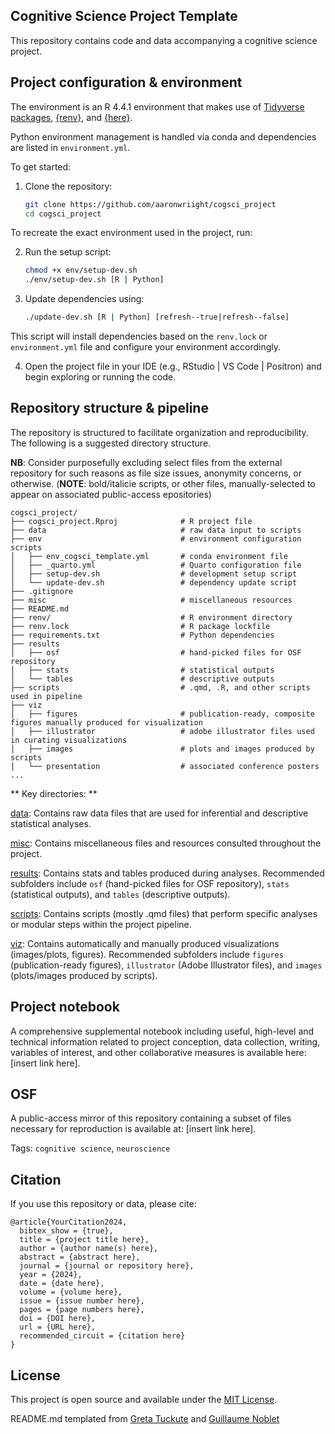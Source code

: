 ## Cognitive Science Project Template

This repository contains code and data accompanying a cognitive science project.

## Project configuration & environment

The environment is an R 4.4.1 environment that makes use of [Tidyverse packages](https://www.tidyverse.org/packages/), [{renv}](https://rstudio.github.io/renv/), and [{here}](https://here.r-lib.org).

Python environment management is handled via conda and dependencies are listed in `environment.yml`.

To get started:

1.  Clone the repository:

    ``` bash
    git clone https://github.com/aaronwriight/cogsci_project
    cd cogsci_project
    ```

To recreate the exact environment used in the project, run:

2.  Run the setup script:

    ``` bash
    chmod +x env/setup-dev.sh
    ./env/setup-dev.sh [R | Python]
    ```

3.  Update dependencies using:

    ``` bash
    ./update-dev.sh [R | Python] [refresh--true|refresh--false]
    ```

This script will install dependencies based on the `renv.lock` or `environment.yml` file and configure your environment accordingly.

4.  Open the project file in your IDE (e.g., RStudio | VS Code | Positron) and begin exploring or running the code.

## Repository structure & pipeline

The repository is structured to facilitate organization and reproducibility. The following is a suggested directory structure.

**NB**: Consider purposefully excluding select files from the external repository for such reasons as file size issues, anonymity concerns, or otherwise. (**NOTE**: bold/italicie scripts, or other files, manually-selected to appear on associated public-access epositories)

```         
cogsci_project/
├── cogsci_project.Rproj              # R project file
├── data                              # raw data input to scripts
├── env                               # environment configuration scripts
│   ├── env_cogsci_template.yml       # conda environment file
│   ├── _quarto.yml                   # Quarto configuration file
│   ├── setup-dev.sh                  # development setup script
│   └── update-dev.sh                 # dependency update script    
├── .gitignore
├── misc                              # miscellaneous resources
├── README.md
├── renv/                             # R environment directory
├── renv.lock                         # R package lockfile
├── requirements.txt                  # Python dependencies
├── results
│   ├── osf                           # hand-picked files for OSF repository
│   ├── stats                         # statistical outputs
│   └── tables                        # descriptive outputs
├── scripts                           # .qmd, .R, and other scripts used in pipeline
├── viz
│   ├── figures                       # publication-ready, composite figures manually produced for visualization
│   ├── illustrator                   # adobe illustrator files used in curating visualizations
│   ├── images                        # plots and images produced by scripts
│   └── presentation                  # associated conference posters
...
```

** Key directories: **

[data](./data): Contains raw data files that are used for inferential and descriptive statistical analyses.

[misc](./misc): Contains miscellaneous files and resources consulted throughout the project.

[results](./results): Contains stats and tables produced during analyses. Recommended subfolders include `osf` (hand-picked files for OSF repository), `stats` (statistical outputs), and `tables` (descriptive outputs).

[scripts](./scripts): Contains scripts (mostly .qmd files) that perform specific analyses or modular steps within the project pipeline.

[viz](./viz): Contains automatically and manually produced visualizations (images/plots, figures). Recommended subfolders include `figures` (publication-ready figures), `illustrator` (Adobe Illustrator files), and `images` (plots/images produced by scripts).

## Project notebook

A comprehensive supplemental notebook including useful, high-level and technical information related to project conception, data collection, writing, variables of interest, and other collaborative measures is available here: [insert link here].

## OSF

A public-access mirror of this repository containing a subset of files necessary for reproduction is available at: [insert link here].

Tags: `cognitive science`, `neuroscience`

## Citation

If you use this repository or data, please cite:

```         
@article{YourCitation2024,
  bibtex_show = {true},
  title = {project title here},
  author = {author name(s) here},
  abstract = {abstract here},
  journal = {journal or repository here},
  year = {2024},
  date = {date here},
  volume = {volume here},
  issue = {issue number here},
  pages = {page numbers here},
  doi = {DOI here},
  url = {URL here},
  recommended_circuit = {citation here}
}
```

## License

This project is open source and available under the [MIT License](LICENSE).

README.md templated from [Greta Tuckute](https://github.com/gretatuckute/drive_suppress_brains/blob/main/README.md) and [Guillaume Noblet](https://github.com/gnoblet/TidyTuesday/blob/main/README.md)